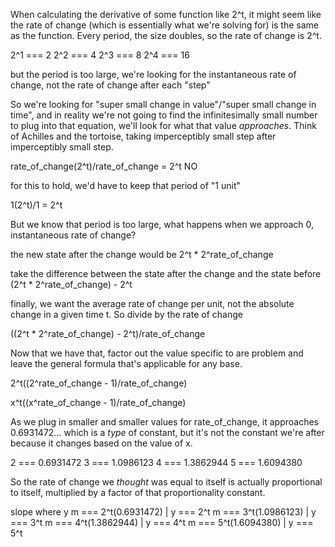 When calculating the derivative of some function like 2^t, it might seem like the rate of change (which is essentially what we're solving for) is the same as the function.  Every period, the size doubles, so the rate of change is 2^t.

2^1 === 2
2^2 === 4
2^3 === 8
2^4 === 16

but the period is too large, we're looking for the instantaneous rate of change, not the rate of change after each "step"

So we're looking for "super small change in value"/"super small change in time", and in reality we're not going to find the infinitesimally small number to plug into that equation, we'll look for what that value _approaches_.   Think of Achilles and the tortoise, taking imperceptibly small step after imperceptibly small step.

rate_of_change(2^t)/rate_of_change = 2^t NO

for this to hold, we'd have to keep that period of "1 unit"

1(2^t)/1 = 2^t

But we know that period is too large, what happens when we approach 0, instantaneous rate of change?

the new state after the change would be 2^t * 2^rate_of_change

take the difference between the state after the change and the state before (2^t * 2^rate_of_change) - 2^t

finally, we want the average rate of change per unit, not the absolute change in a given time t.  So divide by the rate of change

((2^t * 2^rate_of_change) - 2^t)/rate_of_change

Now that we have that, factor out the value specific to are problem and leave the general formula that's applicable for any base.

2^t((2^rate_of_change - 1)/rate_of_change)

x^t((x^rate_of_change - 1)/rate_of_change)

As we plug in smaller and smaller values for rate_of_change, it approaches 0.6931472...  which is a _type_ of constant, but it's not the constant we're after because it changes based on the value of x.

2 === 0.6931472
3 === 1.0986123
4 === 1.3862944
5 === 1.6094380

So the rate of change we _thought_ was equal to itself is actually proportional to itself, multiplied by a factor of that proportionality constant.

slope where y
m === 2^t(0.6931472) | y === 2^t
m === 3^t(1.0986123) | y === 3^t
m === 4^t(1.3862944) | y === 4^t
m === 5^t(1.6094380) | y === 5^t

